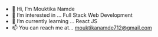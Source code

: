 - 👋 Hi, I’m Mouktika Namde
- 👀 I’m interested in ... Full Stack Web Development
- 🌱 I’m currently learning ... React JS
- 📫 You can reach me at... mouktikanamde712@gmail.com

